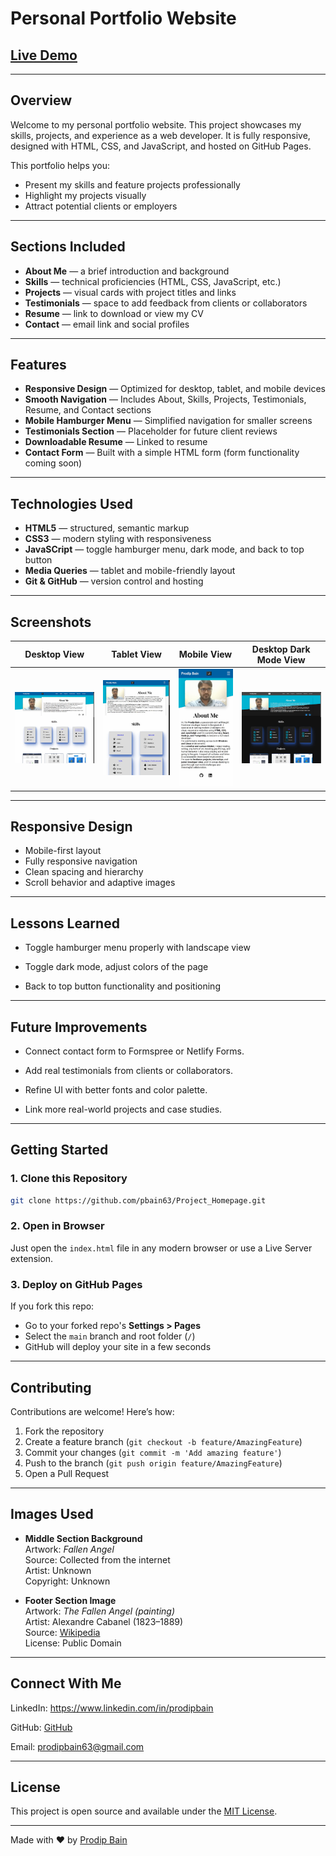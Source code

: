 # Personal Portfolio Website

## [Live Demo](https://pbain63.github.io/portfolio)

---

## Overview

Welcome to my personal portfolio website. This project showcases my skills, projects, and experience as a web developer. It is fully responsive, designed with HTML, CSS, and JavaScript, and hosted on GitHub Pages.

This portfolio helps you:

- Present my skills and feature projects professionally
- Highlight my projects visually
- Attract potential clients or employers

---

## Sections Included

- **About Me** — a brief introduction and background
- **Skills** — technical proficiencies (HTML, CSS, JavaScript, etc.)
- **Projects** — visual cards with project titles and links
- **Testimonials** — space to add feedback from clients or collaborators
- **Resume** — link to download or view my CV
- **Contact** — email link and social profiles

---

## Features

- **Responsive Design** — Optimized for desktop, tablet, and mobile devices
- **Smooth Navigation** — Includes About, Skills, Projects, Testimonials, Resume, and Contact sections
- **Mobile Hamburger Menu** — Simplified navigation for smaller screens
- **Testimonials Section** — Placeholder for future client reviews
- **Downloadable Resume** — Linked to resume
- **Contact Form** — Built with a simple HTML form (form functionality coming soon)

---

## Technologies Used

- **HTML5** — structured, semantic markup
- **CSS3** — modern styling with responsiveness
- **JavaSCript** — toggle hamburger menu, dark mode, and back to top button
- **Media Queries** — tablet and mobile-friendly layout
- **Git & GitHub** — version control and hosting

---

## Screenshots

| Desktop View                                         | Tablet View                                        | Mobile View                                        | Desktop Dark Mode View                                              |
| ---------------------------------------------------- | -------------------------------------------------- | -------------------------------------------------- | ------------------------------------------------------------------- |
| ![Desktop](assets/screenshots/portfolio-desktop.jpg) | ![Mobile](assets/screenshots/portfolio-tablet.jpg) | ![Tablet](assets/screenshots/portfolio-mobile.jpg) | ![Desktop-dark-mode](assets/screenshots/portfolio-desktop-dark.jpg) |

---

## Responsive Design

- Mobile-first layout
- Fully responsive navigation
- Clean spacing and hierarchy
- Scroll behavior and adaptive images

---

## Lessons Learned

- Toggle hamburger menu properly with landscape view

- Toggle dark mode, adjust colors of the page

- Back to top button functionality and positioning

---

## Future Improvements

- Connect contact form to Formspree or Netlify Forms.

- Add real testimonials from clients or collaborators.

- Refine UI with better fonts and color palette.

- Link more real-world projects and case studies.

---

## Getting Started

### 1. Clone this Repository

```bash
git clone https://github.com/pbain63/Project_Homepage.git
```

### 2. Open in Browser

Just open the `index.html` file in any modern browser or use a Live Server extension.

### 3. Deploy on GitHub Pages

If you fork this repo:

- Go to your forked repo's **Settings > Pages**
- Select the `main` branch and root folder (`/`)
- GitHub will deploy your site in a few seconds

---

## Contributing

Contributions are welcome! Here’s how:

1. Fork the repository
2. Create a feature branch (`git checkout -b feature/AmazingFeature`)
3. Commit your changes (`git commit -m 'Add amazing feature'`)
4. Push to the branch (`git push origin feature/AmazingFeature`)
5. Open a Pull Request

---

## Images Used

- **Middle Section Background**  
  Artwork: _Fallen Angel_  
  Source: Collected from the internet  
  Artist: Unknown  
  Copyright: Unknown

- **Footer Section Image**  
  Artwork: _The Fallen Angel (painting)_  
  Artist: Alexandre Cabanel (1823–1889)  
  Source: [Wikipedia](<https://en.wikipedia.org/wiki/The_Fallen_Angel_(painting)#/media/File:Fallen_Angel_(Alexandre_Cabanel)_crop.jpg>)  
  License: Public Domain

---

## Connect With Me

LinkedIn: https://www.linkedin.com/in/prodipbain

GitHub: [GitHub](https://github.com/pbain63)

Email: prodipbain63@gmail.com

---

## License

This project is open source and available under the [MIT License](LICENSE).

---

Made with ❤️ by [Prodip Bain](https://github.com/pbain63)
